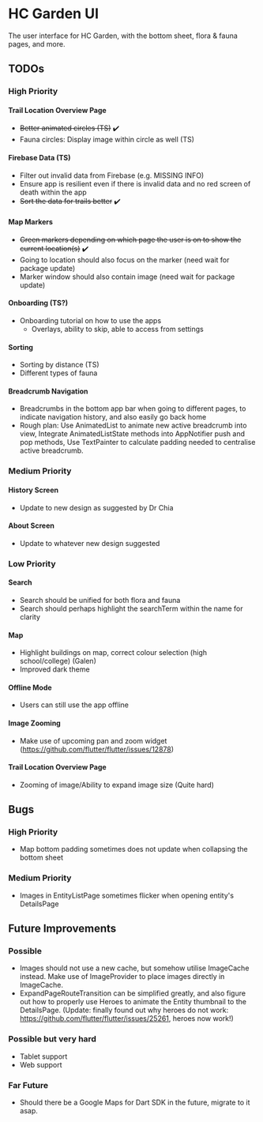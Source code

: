 # HC Garden UI

The user interface for HC Garden, with the bottom sheet, flora & fauna pages, and more.

## TODOs

### High Priority

#### Trail Location Overview Page
- ~~Better animated circles (TS)~~ ✔️
- Fauna circles: Display image within circle as well (TS)

#### Firebase Data (TS)
- Filter out invalid data from Firebase (e.g. MISSING INFO)
- Ensure app is resilient even if there is invalid data and no red screen of death within the app
- ~~Sort the data for trails better~~ ✔️

#### Map Markers
- ~~Green markers depending on which page the user is on to show the current location(s)~~ ✔️
- Going to location should also focus on the marker (need wait for package update)
- Marker window should also contain image (need wait for package update)

#### Onboarding (TS?)
- Onboarding tutorial on how to use the apps
	- Overlays, ability to skip, able to access from settings

#### Sorting
- Sorting by distance (TS)
- Different types of fauna

#### Breadcrumb Navigation
- Breadcrumbs in the bottom app bar when going to different pages, to indicate navigation history, and also easily go back home
- Rough plan: Use AnimatedList to animate new active breadcrumb into view, Integrate AnimatedListState methods into AppNotifier push and pop methods, Use TextPainter to calculate padding needed to centralise active breadcrumb.

### Medium Priority

#### History Screen
- Update to new design as suggested by Dr Chia

#### About Screen
- Update to whatever new design suggested

### Low Priority

#### Search
- Search should be unified for both flora and fauna
- Search should perhaps highlight the searchTerm within the name for clarity

#### Map
- Highlight buildings on map, correct colour selection (high school/college) (Galen)
- Improved dark theme

#### Offline Mode
- Users can still use the app offline

#### Image Zooming
- Make use of upcoming pan and zoom widget (https://github.com/flutter/flutter/issues/12878)

#### Trail Location Overview Page
- Zooming of image/Ability to expand image size (Quite hard)

## Bugs

### High Priority
- Map bottom padding sometimes does not update when collapsing the bottom sheet

### Medium Priority
- Images in EntityListPage sometimes flicker when opening entity's DetailsPage

## Future Improvements

### Possible
- Images should not use a new cache, but somehow utilise ImageCache instead. Make use of ImageProvider to place images directly in ImageCache.
- ExpandPageRouteTransition can be simplified greatly, and also figure out how to properly use Heroes to animate the Entity thumbnail to the DetailsPage. (Update: finally found out why heroes do not work: https://github.com/flutter/flutter/issues/25261, heroes now work!)

### Possible but very hard
- Tablet support
- Web support

### Far Future
- Should there be a Google Maps for Dart SDK in the future, migrate to it asap.
